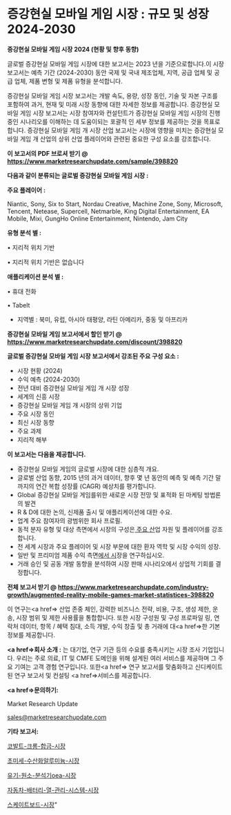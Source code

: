 # 증강현실 모바일 게임 시장 : 규모 및 성장 2024-2030

<strong>증강현실 모바일 게임 시장 2024 (현황 및 향후 동향)</strong>

글로벌 증강현실 모바일 게임 시장에 대한 보고서는 2023 년을 기준으로합니다.이 시장 보고서는 예측 기간 (2024-2030) 동안 국제 및 국내 제조업체, 지역, 공급 업체 및 공급 업체, 제품 변형 및 제품 유형을 분석합니다.

증강현실 모바일 게임 시장 보고서는 개발 속도, 용량, 성장 동인, 기술 및 자본 구조를 포함하여 과거, 현재 및 미래 시장 동향에 대한 자세한 정보를 제공합니다. 증강현실 모바일 게임 시장 보고서는 시장 참여자와 컨설턴트가 증강현실 모바일 게임 시장의 진행중인 시나리오를 이해하는 데 도움이되는 포괄적 인 세부 정보를 제공하는 것을 목표로합니다. 증강현실 모바일 게임 개 시장 산업 보고서는 시장에 영향을 미치는 증강현실 모바일 게임 개 산업의 상위 산업 플레이어와 관련된 중요한 구성 요소를 강조합니다.



<strong>이 보고서의 PDF 브로셔 받기 @ <a href=https://www.marketresearchupdate.com/sample/398820>https://www.marketresearchupdate.com/sample/398820</a></strong>



<strong>다음과 같이 분류되는 글로벌 증강현실 모바일 게임 시장 :</strong>



<strong>주요 플레이어 :</strong>

Niantic, Sony, Six to Start, Nordau Creative, Machine Zone, Sony, Microsoft, Tencent, Netease, Supercell, Netmarble, King Digital Entertainment, EA Mobile, Mixi, GungHo Online Entertainment, Nintendo, Jam City



<strong>유형 분석 별 :</strong>

• 지리적 위치 기반

• 지리적 위치 기반은 없습니다



<strong>애플리케이션 분석 별 :</strong>

• 휴대 전화

• Tabelt

<ul>
  <li>지역별 : 북미, 유럽, 아시아 태평양, 라틴 아메리카, 중동 및 아프리카</li>
</ul>


<strong>증강현실 모바일 게임 보고서에서 할인 받기 @ <a href=https://www.marketresearchupdate.com/discount/398820>https://www.marketresearchupdate.com/discount/398820</a></strong>



<strong>글로벌 증강현실 모바일 게임 시장 보고서에서 강조된 주요 구성 요소 :</strong>
<ul>
  <li>시장 현황 (2024)</li>
  <li>수익 예측 (2024-2030)</li>
  <li>전년 대비 증강현실 모바일 게임 개 시장 성장</li>
  <li>세계의 신흥 시장</li>
  <li>증강현실 모바일 게임 개 시장의 상위 기업</li>
  <li>주요 시장 동인</li>
  <li>최신 시장 동향</li>
  <li>주요 과제</li>
  <li>지리적 해부</li>
</ul>


<strong>이 보고서는 다음을 제공합니다.</strong>
<ul>
  <li>증강현실 모바일 게임의 글로벌 시장에 대한 심층적 개요.</li>
  <li>글로벌 산업 동향, 2015 년의 과거 데이터, 향후 몇 년 동안의 예측 및 예측 기간 말까지의 연간 복합 성장률 (CAGR) 예상치를 평가합니다.</li>
  <li>Global 증강현실 모바일 게임를위한 새로운 시장 전망 및 표적화 된 마케팅 방법론의 발견</li>
  <li>R &amp; D에 대한 논의, 신제품 출시 및 애플리케이션에 대한 수요.</li>
  <li>업계 주요 참여자의 광범위한 회사 프로필.</li>
  <li>동적 분자 유형 및 대상 측면에서 시장의 구성은<a href=> 주요 산</a>업 자원 및 플레이어를 강조합니다.</li>
  <li>전 세계 시장과 주요 플레이어 및 시장 부문에 대한 환자 역학 및 시장 수익의 성장.</li>
  <li>일반 및 프리미엄 제품 수익 측면<a href=>에서 시</a>장을 연구하십시오.</li>
  <li>거래 승인 및 공동 개발 동향을 분석하여 시장 판매 시나리오에서 상업적 기회를 결정합니다.</li>
</ul>



<strong>전체 보고서 받기 @ <a href=https://www.marketresearchupdate.com/industry-growth/augmented-reality-mobile-games-market-statistices-398820>https://www.marketresearchupdate.com/industry-growth/augmented-reality-mobile-games-market-statistices-398820</a></strong>

이 연구는<a href=> 산업 존중</a> 체인, 강력한 비즈니스 전략, 비용, 구조, 생성 제한, 운송, 시장 범위 및 제한 사용률을 통합합니다. 또한 시장 구성원 및 구성 프로파일 링, 연락처 데이터, 항목 / 혜택 침대, 소득 개발, 수익 창출 및 총 거래에 대<a href=>한 기본 </a>정보를 제공합니다.



<strong><a href=>회사 소</a>개 :</strong>
는 대기업, 연구 기관 등의 수요를 충족시키는 시장 조사 기업입니다. 우리는 주로 의료, IT 및 CMFE 도메인을 위해 설계된 여러 서비스를 제공하며 그 주요 기여는 고객 경험 연구입니다. 또한<a href=> 연구 보</a>고서를 맞춤화하고 신디케이트 된 연구 보고서 및 컨설팅 <a href=>서비스</a>를 제공합니다.



<strong><a href=>문의하기:</a></strong>

Market Research Update

sales@marketresearchupdate.com



<strong>기타 보고서:</strong>

<a href=https://www.linkedin.com/pulse/코발트-크롬-합금-시장-동향-및-성장-전망-market-matrix-musings-analysis/>코발트-크롬-합금-시장</a>

<a href=https://www.linkedin.com/pulse/초미세-수산화알루미늄-시장-동향-및-성장-전망-trendsetters-talk-360-analysis-9cv3f/>초미세-수산화알루미늄-시장</a>

<a href=https://www.linkedin.com/pulse/유기-원소-분석기oea-시장-규모-및-성장-2023-survey-savvy-insights-360-analysis-8ixtf/>유기-원소-분석기oea-시장</a>

<a href=https://www.linkedin.com/pulse/자동차-배터리-열-관리-시스템-시장-현재-및-미래-성장-2030-6stof/>자동차-배터리-열-관리-시스템-시장</a>

<a href=https://www.linkedin.com/pulse/스케이트보드-시장-진입-전략-및-위험-평가2029년-market-matrix-musings-analysis-vtxbf/>스케이트보드-시장</a>"
